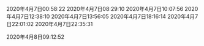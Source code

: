 2020年4月7日00:58:22
2020年4月7日08:29:10
2020年4月7日10:07:56
2020年4月7日12:38:10
2020年4月7日13:56:05
2020年4月7日18:16:14
2020年4月7日22:01:02
2020年4月7日22:35:31



2020年4月8日09:12:52